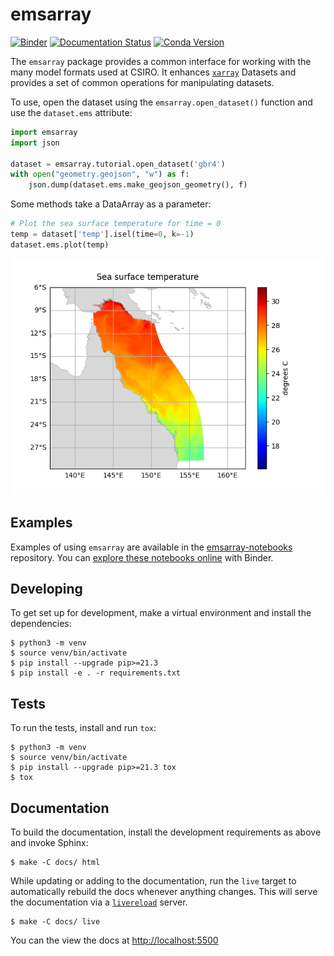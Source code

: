 # emsarray

[![Binder](https://mybinder.org/badge_logo.svg)][emsarray-binder]
[![Documentation Status](https://readthedocs.org/projects/emsarray/badge/?version=latest)](https://emsarray.readthedocs.io/en/latest/?badge=latest)
[![Conda Version](https://img.shields.io/conda/vn/conda-forge/emsarray.svg)](https://anaconda.org/conda-forge/emsarray)

The `emsarray` package provides a common interface
for working with the many model formats used at CSIRO.
It enhances [`xarray`][xarray] Datasets
and provides a set of common operations for manipulating datasets.

To use, open the dataset using the `emsarray.open_dataset()` function
and use the `dataset.ems` attribute:

```python
import emsarray
import json

dataset = emsarray.tutorial.open_dataset('gbr4')
with open("geometry.geojson", "w") as f:
	json.dump(dataset.ems.make_geojson_geometry(), f)
```

Some methods take a DataArray as a parameter:

```python
# Plot the sea surface temperature for time = 0
temp = dataset['temp'].isel(time=0, k=-1)
dataset.ems.plot(temp)
```

![Plot of sea surface temperature from the GBR4 example file](docs/_static/images/gbr4_temp.png)

## Examples

Examples of using `emsarray` are available in the [emsarray-notebooks][emsarray-notebooks] repository.
You can [explore these notebooks online][emsarray-binder] with Binder.


## Developing

To get set up for development, make a virtual environment and install the dependencies:

```shell
$ python3 -m venv
$ source venv/bin/activate
$ pip install --upgrade pip>=21.3
$ pip install -e . -r requirements.txt
```

## Tests

To run the tests, install and run `tox`:

```shell
$ python3 -m venv
$ source venv/bin/activate
$ pip install --upgrade pip>=21.3 tox
$ tox
```

## Documentation

To build the documentation, install the development requirements as above and invoke Sphinx:

```shell
$ make -C docs/ html
```

While updating or adding to the documentation,
run the `live` target to automatically rebuild the docs whenever anything changes.
This will serve the documentation via a [`livereload`][livereload] server.

```shell
$ make -C docs/ live
```

You can the view the docs at <http://localhost:5500>

[emsarray-notebooks]: https://github.com/csiro-coasts/emsarray-notebooks
[emsarray-binder]: https://mybinder.org/v2/gh/csiro-coasts/emsarray-notebooks/HEAD
[xarray]: https://xarray.pydata.org/
[livereload]: https://livereload.readthedocs.io/en/latest/
